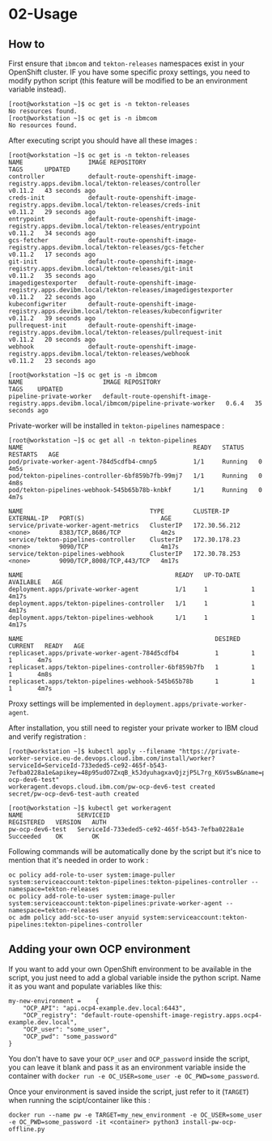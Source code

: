 # 02-Usage

## How to

First ensure that `ibmcom` and `tekton-releases` namespaces exist in your OpenShift cluster. IF you have some specific proxy settings, you need to modify python script (this feature will be modified to be an environment variable instead).

```console
[root@workstation ~]$ oc get is -n tekton-releases
No resources found.
[root@workstation ~]$ oc get is -n ibmcom
No resources found.
```

After executing script you should have all these images :

```console
[root@workstation ~]$ oc get is -n tekton-releases
NAME                  IMAGE REPOSITORY                                                                               TAGS      UPDATED
controller            default-route-openshift-image-registry.apps.devibm.local/tekton-releases/controller            v0.11.2   43 seconds ago
creds-init            default-route-openshift-image-registry.apps.devibm.local/tekton-releases/creds-init            v0.11.2   29 seconds ago
entrypoint            default-route-openshift-image-registry.apps.devibm.local/tekton-releases/entrypoint            v0.11.2   34 seconds ago
gcs-fetcher           default-route-openshift-image-registry.apps.devibm.local/tekton-releases/gcs-fetcher           v0.11.2   17 seconds ago
git-init              default-route-openshift-image-registry.apps.devibm.local/tekton-releases/git-init              v0.11.2   35 seconds ago
imagedigestexporter   default-route-openshift-image-registry.apps.devibm.local/tekton-releases/imagedigestexporter   v0.11.2   22 seconds ago
kubeconfigwriter      default-route-openshift-image-registry.apps.devibm.local/tekton-releases/kubeconfigwriter      v0.11.2   39 seconds ago
pullrequest-init      default-route-openshift-image-registry.apps.devibm.local/tekton-releases/pullrequest-init      v0.11.2   20 seconds ago
webhook               default-route-openshift-image-registry.apps.devibm.local/tekton-releases/webhook               v0.11.2   23 seconds ago

[root@workstation ~]$ oc get is -n ibmcom
NAME                      IMAGE REPOSITORY                                                                          TAGS    UPDATED
pipeline-private-worker   default-route-openshift-image-registry.apps.devibm.local/ibmcom/pipeline-private-worker   0.6.4   35 seconds ago
```

Private-worker will be installed in `tekton-pipelines` namespace :

```console
[root@workstation ~]$ oc get all -n tekton-pipelines
NAME                                               READY   STATUS    RESTARTS   AGE
pod/private-worker-agent-784d5cdfb4-cmnp5          1/1     Running   0          4m5s
pod/tekton-pipelines-controller-6bf859b7fb-99mj7   1/1     Running   0          4m8s
pod/tekton-pipelines-webhook-545b65b78b-knbkf      1/1     Running   0          4m7s

NAME                                   TYPE        CLUSTER-IP      EXTERNAL-IP   PORT(S)                     AGE
service/private-worker-agent-metrics   ClusterIP   172.30.56.212   <none>        8383/TCP,8686/TCP           4m2s
service/tekton-pipelines-controller    ClusterIP   172.30.178.23   <none>        9090/TCP                    4m17s
service/tekton-pipelines-webhook       ClusterIP   172.30.78.253   <none>        9090/TCP,8008/TCP,443/TCP   4m17s

NAME                                          READY   UP-TO-DATE   AVAILABLE   AGE
deployment.apps/private-worker-agent          1/1     1            1           4m17s
deployment.apps/tekton-pipelines-controller   1/1     1            1           4m17s
deployment.apps/tekton-pipelines-webhook      1/1     1            1           4m17s

NAME                                                     DESIRED   CURRENT   READY   AGE
replicaset.apps/private-worker-agent-784d5cdfb4          1         1         1       4m7s
replicaset.apps/tekton-pipelines-controller-6bf859b7fb   1         1         1       4m8s
replicaset.apps/tekton-pipelines-webhook-545b65b78b      1         1         1       4m7s
```

Proxy settings will be implemented in `deployment.apps/private-worker-agent`. 

After installation, you still need to register your private worker to IBM cloud and verify registration : 

```console
[root@workstation ~]$ kubectl apply --filename "https://private-worker-service.eu-de.devops.cloud.ibm.com/install/worker?serviceId=ServiceId-733eded5-ce92-465f-b543-7efba0228a1e&apikey=48p95udO7ZxqB_k5JdyuhagxavQjzjP5L7rg_K6V5swB&name=pw-ocp-dev6-test"
workeragent.devops.cloud.ibm.com/pw-ocp-dev6-test created
secret/pw-ocp-dev6-test-auth created

[root@workstation ~]$ kubectl get workeragent
NAME               SERVICEID                                        REGISTERED   VERSION   AUTH
pw-ocp-dev6-test   ServiceId-733eded5-ce92-465f-b543-7efba0228a1e   Succeeded    OK        OK
```

Following commands will be automatically done by the script but it's nice to mention that it's needed in order to work :

```
oc policy add-role-to-user system:image-puller system:serviceaccount:tekton-pipelines:tekton-pipelines-controller --namespace=tekton-releases
oc policy add-role-to-user system:image-puller system:serviceaccount:tekton-pipelines:private-worker-agent --namespace=tekton-releases
oc adm policy add-scc-to-user anyuid system:serviceaccount:tekton-pipelines:tekton-pipelines-controller
```

## Adding your own OCP environment

If you want to add your own OpenShift environment to be available in the script, you just need to add a global variable inside the python script. Name it as you want and populate variables like this:

```
my-new-environment =	{
    "OCP_API": "api.ocp4-example.dev.local:6443",
    "OCP_registry": "default-route-openshift-image-registry.apps.ocp4-example.dev.local",
    "OCP_user": "some_user",
    "OCP_pwd": "some_password"
}
```

You don't have to save your `OCP_user` and `OCP_password` inside the script, you can leave it blank and pass it as an environment variable inside the container with `docker run -e OC_USER=some_user -e OC_PWD=some_password`.

Once your environment is saved inside the script, just refer to it (`TARGET`) when running the scipt/container like this :

```
docker run --name pw -e TARGET=my_new_environment -e OC_USER=some_user -e OC_PWD=some_password -it <container> python3 install-pw-ocp-offline.py
```



